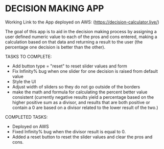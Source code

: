 # DECISION MAKING APP

Working Link to the App deployed on AWS: (https://decision-calculator.live/)

The goal of this app is to aid in the decision making process by assigning a user defined numeric value to each of the pros and cons entered, making a calculation based on that data and returning a result to the user (the percentage one decision is better than the other).  

TASKS TO COMPLETE:

- Add button type = "reset" to reset slider values and form
- Fix Infinity% bug when one slider for one decision is raised from default value
- Style the UI
- Adjust width of sliders so they do not go outside of the borders
- make the math and formula for calculating the percent better value consistent (currently negative results yield a percentage based on the higher positive sum as a divisor, and results that are both positive or contain a 0 are based on a divisor related to the lower result of the two.)

COMPLETED TASKS:

- Deployed on AWS
- Fixed Infinity% bug when the divisor result is equal to 0.
- Added a reset button to reset the slider values and clear the pros and cons.
